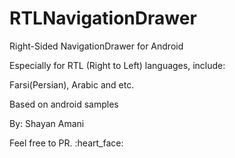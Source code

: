 # RTLNavigationDrawer

Right-Sided NavigationDrawer for Android

Especially for RTL (Right to Left) languages, include:

Farsi(Persian), Arabic and etc.

Based on android samples

By: Shayan Amani

Feel free to PR. :heart_face:

